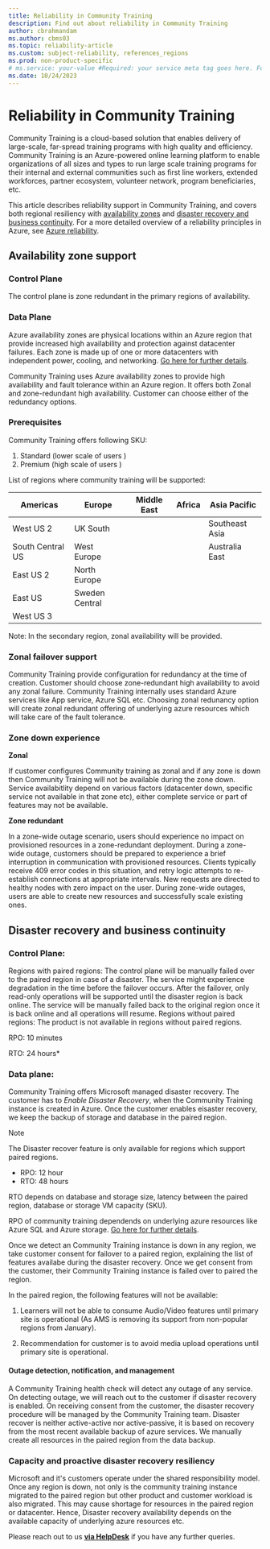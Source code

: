 ```yaml
---
title: Reliability in Community Training
description: Find out about reliability in Community Training 
author: cbrahmandam
ms.author: cbms03
ms.topic: reliability-article
ms.custom: subject-reliability, references_regions
ms.prod: non-product-specific
# ms.service: your-value #Required: your service meta tag goes here. For taxonomies see https://review.learn.microsoft.com/help/platform/metadata-taxonomies?branch=main#msservice
ms.date: 10/24/2023
---
```



# Reliability in Community Training

Community Training is a cloud-based solution that enables delivery of large-scale, far-spread training programs with high quality and efficiency. Community Training is an Azure-powered online learning platform to enable organizations of all sizes and types to run large scale training programs for their internal and external communities such as first line workers, extended workforces, partner ecosystem, volunteer network, program beneficiaries, etc.

This article describes reliability support in Community Training, and covers  both regional resiliency with [availability zones](/azure/reliability/availability-zones-overview?tabs=azure-clit) and [disaster recovery and business continuity](/azure/reliability/disaster-recovery-overview). For a more detailed overview of a reliability principles in Azure, see [Azure reliability](/azure/reliability/overview).

## Availability zone support

### Control Plane
The control plane is zone redundant in the primary regions of availability.

### Data Plane
Azure availability zones are physical locations within an Azure region that provide increased high availability and protection against datacenter failures. Each zone is made up of one or more datacenters with independent power, cooling, and networking.
[Go here for further details](/azure/reliability/availability-zones-overview).

Community Training uses Azure availability zones to provide high availability and fault tolerance within an Azure region.
It offers both Zonal and zone-redundant high availability. Customer can choose either of the redundancy options.

### Prerequisites

Community Training offers following SKU:
1. Standard (lower scale of users )
1. Premium (high scale of users )

List of regions where community training will be supported:

| Americas         | Europe               | Middle East   | Africa             | Asia Pacific   |
|------------------|----------------------|---------------|--------------------|----------------|
| West US 2        | UK South             |               |                    | Southeast Asia |
| South Central US | West Europe          |               |                    | Australia East |
| East US 2        | North Europe         |               |                    |                |
| East US          | Sweden Central       |               |                    |                |
| West US 3        |                      |               |                    |                |


Note: In the secondary region, zonal availability will be provided.


### Zonal failover support
Community Training provide configuration for redundancy at the time of creation. 
Customer should choose zone-redundant high availability to avoid any zonal failure. 
Community Training internally uses standard Azure services like App service, Azure SQL etc.
Choosing zonal redunancy option will create zonal redundant offering of underlying azure resources which will take care of the fault tolerance.


### Zone down experience
**Zonal**

If customer configures Community training as zonal and if any zone is down then Community Training will not be available during the zone down. Service availabitlity depend on various factors (datacenter down, specific service not available in that zone etc), either complete service or part of features may not be available. 

**Zone redundant**

In a zone-wide outage scenario, users should experience no impact on provisioned resources in a zone-redundant deployment. 
During a zone-wide outage, customers should be prepared to experience a brief interruption in communication with provisioned resources. Clients typically receive 409 error codes in this situation, and retry logic attempts to re-establish connections at appropriate intervals. New requests are directed to healthy nodes with zero impact on the user. During zone-wide outages, users are able to create new resources and successfully scale existing ones.

## Disaster recovery and business continuity

### Control Plane:

Regions with paired regions: The control plane will be manually failed over to the paired region in case of a disaster. The service might experience degradation in the time before the failover occurs. After the failover, only read-only operations will be supported until the disaster region is back online. The service will be manually failed back to the original region once it is back online and all operations will resume.
Regions without paired regions: The product is not available in regions without paired regions.

RPO: 10 minutes

RTO: 24 hours*

### Data plane:
Community Training offers Microsoft managed disaster recovery. The customer has to *Enable Disaster Recovery*, when the Community Training instance is created in Azure.
Once the customer enables eisaster recovery, we keep the backup of storage and database in the paired region.
> [!Note]  
> The Disaster recover feature is only available for regions which support paired regions.
>
>* RPO: 12 hour
>* RTO: 48 hours
>
>RTO depends on database and storage size, latency between the paired region, database or storage VM capacity (SKU).
>
>RPO of community training dependends on underlying azure resources like Azure SQL and Azure storage. [Go here for further details](/azure/azure-sql/database/recovery-using-backups?view=azuresql&tabs=azure-portal).

Once we detect an Community Training instance is down in any region, we take customer consent for failover to a paired region, explaining the list of features availabe during the disaster recovery. Once we get consent from the customer, their Community Training instance is failed over to paired the region.

In the paired region, the following features will not be available:

1. Learners will not be able to consume Audio/Video features until primary site is operational (As AMS is removing its support from non-popular regions from January).

1. Recommendation for customer is to avoid media upload operations until primary site is operational.

#### Outage detection, notification, and management
A Community Training health check will detect any outage of any service. On detecting outage, we will reach out to the customer if disaster recovery is enabled. On receiving consent from the customer, the disaster recovery procedure will be managed by the Community Training team.
Disaster recover is neither active-active nor active-passive, it is based on recovery from the most recent available backup of azure services. We manually create all resources in the paired region from the data backup.

### Capacity and proactive disaster recovery resiliency
Microsoft and it's customers operate under the shared responsibility model. Once any region is down, not only is the community training instance migrated to the paired region but other product and customer workload is also migrated. This may cause shortage for resources in the paired region or datacenter. Hence, Disaster recovery availability depends on the available capacity of underlying azure resources etc.

Please reach out to us [**via HelpDesk**](https://aka.ms/cthelpdesk) if you have any further queries.